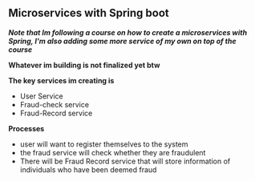 
## Microservices with Spring boot

***Note that Im following a course on how to create a microservices with Spring, I'm also adding some more service of my own on top of the course***

**Whatever im building is not finalized yet btw**

**The key services im creating is**
- User Service 
- Fraud-check service
- Fraud-Record service

**Processes**
- user will want to register themselves to the system
- the fraud service will check whether they are fraudulent
- There will be Fraud Record service that will store information of individuals who have been deemed fraud

